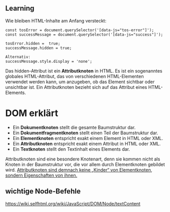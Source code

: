 ## Learning
Wie bleiben HTML-Inhalte am Anfang versteckt:
```
const tosError = document.querySelector('[data-js="tos-error"]');
const successMessage = document.querySelector('[data-js="success"]');

tosError.hidden =  true;
successMessage.hidden = true;

Alternativ:
successMessage.style.display = 'none';

```
Das hidden-Attribut ist ein **Attributknoten** in HTML. Es ist ein sogenanntes globales HTML-Attribut, das von verschiedenen HTML-Elementen verwendet werden kann, um anzugeben, ob das Element sichtbar oder unsichtbar ist. Ein Attributknoten bezieht sich auf das Attribut eines HTML-Elements.


# DOM erklärt
- Ein **Dokumentknoten** stellt die gesamte Baumstruktur dar.
- Ein **Dokumentfragmentknoten** stellt einen Teil der Baumstruktur dar.
- Ein **Elementknoten** entspricht exakt einem Element in HTML oder XML.
- Ein **Attributknoten** entspricht exakt einem Attribut in HTML oder XML.
- Ein **Textknoten** stellt den Textinhalt eines Elements dar.

Attributknoten sind eine besondere Knotenart, denn sie kommen nicht als Knoten in der Baumstruktur vor, die vor allem durch Elementknoten gebildet wird. <u>Attributknoten sind demnach keine „Kinder“ von Elementknoten, sondern Eigenschaften von ihnen.</u>

## wichtige Node-Befehle

https://wiki.selfhtml.org/wiki/JavaScript/DOM/Node/textContent

```

```